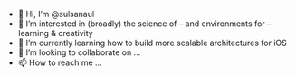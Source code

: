 - 👋 Hi, I’m @sulsanaul
- 👀 I’m interested in (broadly) the science of – and environments for – learning & creativity
- 🌱 I’m currently learning how to build more scalable architectures for iOS
- 💞️ I’m looking to collaborate on ...
- 📫 How to reach me ...

<!---
sulsanaul/sulsanaul is a ✨ special ✨ repository because its `README.md` (this file) appears on your GitHub profile.
You can click the Preview link to take a look at your changes.
--->
